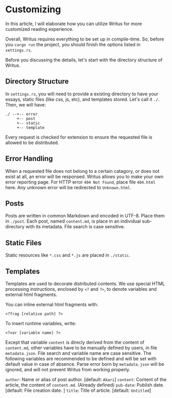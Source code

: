 # Customizing

In this article, I will elaborate how you can utilize Writus for more customized reading experience.

Overall, Writus requires everything to be set up in compile-time. So, before you `cargo run` the project, you should finish the options listed in `settings.rs`.

Before you discussing the details, let's start with the directory structure of Writus.

## Directory Structure

In `settings.rs`, you will need to provide a existing directory to have your essays, static files (like css, js, etc), and templates stored. Let's call it `./`. Then, we will have:

```
./ --+-- error
     +-- post
     +-- static
     +-- template
```

Every request is checked for extension to ensure the requested file is allowed to be distributed.

## Error Handling

When a requested file does not belong to a certain catagory, or does not exist at all, an error will be responsed. Writus allows you to make your own error reporting page. For HTTP error `404 Not Found`, place file `404.html` here. Any unknown error will be redirected to `Unknown.html`.

## Posts

Posts are written in common Markdown and encoded in UTF-8. Place them in `./post`. Each post, named `content.md`, is place in an individual sub-directory with its metadata. File search is case sensitive.

## Static Files

Static resources like `*.css` and `*.js` are placed in `./static`.

## Templates

Templates are used to decorate distributed contents. We use special HTML processing instructions, enclosed by `<?` and `?>`, to denote variables and external html fragments.

You can inline external html fragments with:

```
<?frag [relative path] ?>
```

To insert runtime variables, write:

```
<?var [variable name] ?>
```

Except that variable `content` is direcly derived from the content of `content.md`, other variables have to be manually defined by users, in file `metadata.json`. File search and variable name are case sensitive. The following variables are recommended to be defined and will be set with default value in case of absence. Parse error born by `metadata.json` will be ignored, and will not prevent Writus from working properly.

`author`: Name or alias of post author. [default: `Akari`]
`content`: Content of the article, the content of `content.md`. (Already defined)
`pub-date`: Publish date. [default: File creation date. ]
`title`: Title of article. [default: `Untitled`]
